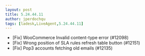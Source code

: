 ```yaml
---
layout: post
title: 5.24.44.11
author: jperdochqu
tags: [ladesk,LiveAgent,5.24.44.11]
---
```


- [Fix] WooCommerce Invalid content-type error (#12098)
- [Fix] Wrong position of SLA rules refresh table button (#12151)
- [Fix] Pop3 accounts fetching old emails (#12135)
